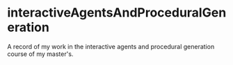 # interactiveAgentsAndProceduralGeneration
A record of my work in the interactive agents and procedural generation course of my master's.
